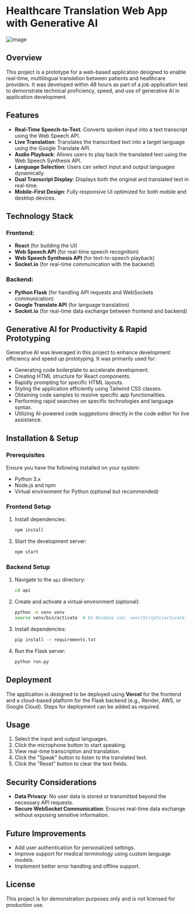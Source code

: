 # Healthcare Translation Web App with Generative AI

![image](https://github.com/user-attachments/assets/01149083-2afb-42bd-9446-cefea6f78e08)

## Overview

This project is a prototype for a web-based application designed to enable real-time, multilingual translation between patients and healthcare providers. It was developed within 48 hours as part of a job application test to demonstrate technical proficiency, speed, and use of generative AI in application development.

## Features

- **Real-Time Speech-to-Text**: Converts spoken input into a text transcript using the Web Speech API.
- **Live Translation**: Translates the transcribed text into a target language using the Google Translate API.
- **Audio Playback**: Allows users to play back the translated text using the Web Speech Synthesis API.
- **Language Selection**: Users can select input and output languages dynamically.
- **Dual Transcript Display**: Displays both the original and translated text in real-time.
- **Mobile-First Design**: Fully responsive UI optimized for both mobile and desktop devices.

## Technology Stack

### Frontend:

- **React** (for building the UI)
- **Web Speech API** (for real-time speech recognition)
- **Web Speech Synthesis API** (for text-to-speech playback)
- **Socket.io** (for real-time communication with the backend)

### Backend:

- **Python Flask** (for handling API requests and WebSockets communication)
- **Google Translate API** (for language translation)
- **Socket.io** (for real-time data exchange between frontend and backend)

## Generative AI for Productivity & Rapid Prototyping
Generative AI was leveraged in this project to enhance development efficiency and speed up prototyping. It was primarily used for:
- Generating code boilerplate to accelerate development.
- Creating HTML structure for React components.
- Rapidly prompting for specific HTML layouts.
- Styling the application efficiently using Tailwind CSS classes.
- Obtaining code samples to resolve specific app functionalities.
- Performing rapid searches on specific technologies and language syntax.
- Utilizing AI-powered code suggestions directly in the code editor for live assistance.

## Installation & Setup

### Prerequisites

Ensure you have the following installed on your system:

- Python 3.x
- Node.js and npm
- Virtual environment for Python (optional but recommended)

### Frontend Setup
1. Install dependencies:
   ```sh
   npm install
   ```
2. Start the development server:
   ```sh
   npm start
   ```

### Backend Setup
1. Navigate to the `api` directory:
   ```sh
   cd api
   ```
2. Create and activate a virtual environment (optional):
   ```sh
   python -m venv venv
   source venv/bin/activate  # On Windows use: venv\Scripts\activate
   ```
3. Install dependencies:
   ```sh
   pip install -r requirements.txt
   ```
4. Run the Flask server:
   ```sh
   python run.py
   ```

## Deployment

The application is designed to be deployed using **Vercel** for the frontend and a cloud-based platform for the Flask backend (e.g., Render, AWS, or Google Cloud). Steps for deployment can be added as required.

## Usage

1. Select the input and output languages.
2. Click the microphone button to start speaking.
3. View real-time transcription and translation.
4. Click the "Speak" button to listen to the translated text.
5. Click the "Reset" button to clear the text fields.

## Security Considerations

- **Data Privacy**: No user data is stored or transmitted beyond the necessary API requests.
- **Secure WebSocket Communication**: Ensures real-time data exchange without exposing sensitive information.

## Future Improvements

- Add user authentication for personalized settings.
- Improve support for medical terminology using custom language models.
- Implement better error handling and offline support.

## License

This project is for demonstration purposes only and is not licensed for production use.

